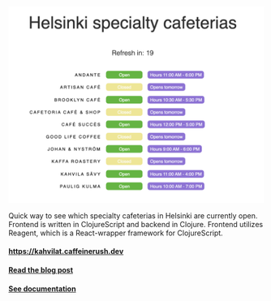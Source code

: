 ![alt text](https://github.com/jukkhop/kahvilat/blob/master/screenshot.png 'Screenshot')

Quick way to see which specialty cafeterias in Helsinki are currently open. Frontend is written in ClojureScript and backend in Clojure. Frontend utilizes Reagent, which is a React-wrapper framework for ClojureScript.

#### https://kahvilat.caffeinerush.dev

#### [Read the blog post][post]

#### [See documentation][docs]

[post]: https://caffeinerush.dev/blog/some-dynamic-functional-code-with-your-coffee
[docs]: https://github.com/jukkhop/kahvilat/tree/master/docs